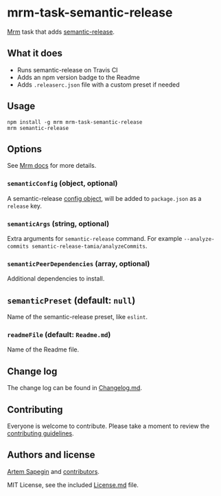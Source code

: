 # mrm-task-semantic-release

[Mrm](https://github.com/sapegin/mrm) task that adds [semantic-release](https://github.com/semantic-release/semantic-release).

## What it does

- Runs semantic-release on Travis CI
- Adds an npm version badge to the Readme
- Adds `.releaserc.json` file with a custom preset if needed

## Usage

```
npm install -g mrm mrm-task-semantic-release
mrm semantic-release
```

## Options

See [Mrm docs](https://github.com/sapegin/mrm#usage) for more details.

### `semanticConfig` (object, optional)

A semantic-release [config object](https://semantic-release.gitbooks.io/semantic-release/content/docs/usage/plugins.html#configuration), will be added to `package.json` as a `release` key.

### `semanticArgs` (string, optional)

Extra arguments for `semantic-release` command. For example `--analyze-commits semantic-release-tamia/analyzeCommits`.

### `semanticPeerDependencies` (array, optional)

Additional dependencies to install.

## `semanticPreset` (default: `null`)

Name of the semantic-release preset, like `eslint`.

### `readmeFile` (default: `Readme.md`)

Name of the Readme file.

## Change log

The change log can be found in [Changelog.md](Changelog.md).

## Contributing

Everyone is welcome to contribute. Please take a moment to review the [contributing guidelines](../../Contributing.md).

## Authors and license

[Artem Sapegin](http://sapegin.me) and [contributors](https://github.com/sapegin/mrm-tasks/graphs/contributors).

MIT License, see the included [License.md](License.md) file.
